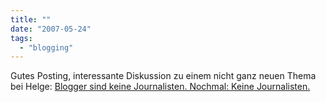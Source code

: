 ```yaml
---
title: ""
date: "2007-05-24"
tags: 
  - "blogging"
---
```


Gutes Posting, interessante Diskussion zu einem nicht ganz neuen Thema bei Helge: [Blogger sind keine Journalisten. Nochmal: Keine Journalisten.](http://www.helge.at/2007/05/blogger-sind-keine-journalisten/)
